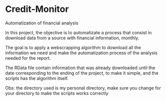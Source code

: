 # Credit-Monitor
Automatization of financial analysis 

In this project, the objective is to automatizate a process that consist in download data from a source with financial information, monthly.

The goal is to apply a webscrapping algorithm to download all the information we need and make the automatization process of the analysis needed for the report.


The RData file contain information that was already downloaded until the date corresponding to the ending of the project, to make it simple, and the scripts has the algorithm itself. 

Obs: the directory used is my personal directory, make sure you change for your directory to make the scripts works correctly 

